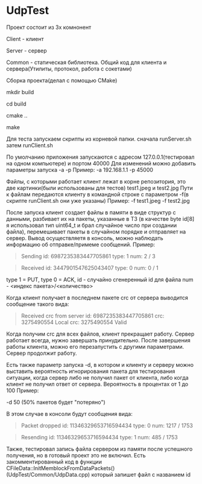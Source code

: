 # UdpTest

Проект состоит из 3х комнонент

Client - клиент

Server - сервер

Common - статическая библиотека. Общий код для клиента и сервера(Утилиты, протокол, работа с сокетами)

Сборка проекта(делал с помощью CMake)

mkdir build

cd build

cmake ..

make

Для теста запускаем скрипты из корневой папки.
сначала
runServer.sh
затем
runClient.sh

По умолчанию приложения запускаются с адресом 127.0.0.1(тестировал на одном компьютере) и портом 40000
Для изменений можно добавить параметры запуска 
-a <ip> -p <port>
Пример:
-a 192.168.1.1 -p 45000

Файлы, с которыми работает клиент лежат в корне репозитория, это две картинки(были использованы для тестов)
test1.jpeg и test2.jpg
Пути к файлам передаются клиенту в командной строке с параметром -f(в скрипте runClient.sh они уже указаны)
Пример:
-f test1.jpeg -f test2.jpg

После запуска клиент создает файлы в памяти в виде структур с данными, разбивает их на пакеты, указанные в ТЗ
(в качестве byte id[8] я использовал тип uint64_t и брал случайное число при создании файла),
перемешивает пакеты в случайном порядке и отправляет на сервер.
Вывод осуществляетя в консоль, можно наблюдать информацию об отправке/примеме сообщений.
Пример:
 
>Sending id: 6987235383447705861 type: 1 num: 2 / 3
 
>Received id: 3447901547625043407 type: 0 num: 0 / 1
 
type 1 = PUT, type 0 = ACK, id - случайно сгенеренный id для файла num - <индекс пакета>/<количество>
 
Когда клиент получает в последнем пакете crc от сервера выводится сообщение такого вида:
>Received crc from server id: 6987235383447705861 crc: 3275490554 Local crc: 3275490554 Valid

Когда получим  crc для всех файлов, клиент прекращает работу. Сервер работает всегда, нужно завершать принудительно.
После завершения работы клиента, можно его перезапустить с другими параметрами. Сервер продолжит работу.
  
Есть также параметр запуска -d, в котором и клиенту и серверу можно выставить вероятность
игнорирования пакета для тестирования ситуации, когда сервер либо не получил пакет от клиента, либо когда клиент не получил ответ от сервера.
Вероятность в процентах от 1 до 100
Пример:
 
 -d 50 (50% пакетов будет "потеряно")
 
В этом случае в консоли будут сообщения вида:
>Packet dropped id: 11346329653716594434 type: 0 num: 1217 / 1753

>Resending id: 11346329653716594434 type: 1 num: 485 / 1753
 
 Также, тестировал запись файла сервером из памяти после успешного получения, но в готовый проект это не включил. 
 Есть закомментированный код в функции
 CFileData::InitMemblockFromDataPackets() (UdpTest/Common/UdpData.cpp)
 который запишет файл с названием id

 

